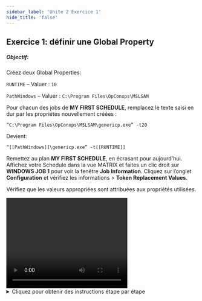 ```yaml
---
sidebar_label: 'Unite 2 Exercice 1'
hide_title: 'false'
---
```


## Exercice 1: définir une Global Property

##### Objectif:

Créez deux Global Properties:

```RUNTIME``` – Valuer : ```10```

```PathWindows``` – Valuer : ```C:\Program Files\OpConxps\MSLSAM```


Pour chacun des jobs de **MY FIRST SCHEDULE**, remplacez le texte saisi en dur par les propriétés nouvellement créées :

```“C:\Program Files\OpConxps\MSLSAM\genericp.exe” -t20```

Devient:

```“[[PathWindows]]\genericp.exe” -t[[RUNTIME]]```

Remettez au plan **MY FIRST SCHEDULE**, en écrasant pour aujourd'hui. Affichez votre Schedule dans la vue MATRIX et faites un clic droit sur **WINDOWS JOB 1** pour voir la fenêtre **Job Information**. Cliquez sur l’onglet **Configuration** et vérifiez les informations > **Token Replacement Values**.

Vérifiez que les valeurs appropriées sont attribuées aux propriétés utilisées.


<div>
<video width="320" height="240" controls>
  <source src="videobasic/U2E1.mp4" type="video/mp4"></source>
Your browser does not support the video tag.
</video>
</div>

<details>

<summary>Cliquez pour obtenir des instructions étape par étape</summary>

1. Sous la rubrique **Administration**, double-cliquez sur **Global Properties**.
2. Cliquez sur le bouton **Ajouter** dans la barre d'outils **Global Properties**.
3. Dans la zone de texte **Nom**, saisissez ```RUNTIME```.
4. Ajoutez cette **documentation** : Cette **Global Property** contient le nombre de secondes durant lesquelles le programme s’exécutera.
5. Dans la zone de texte **Valeur**, saisissez ```10```.
    * **Ne cochez pas la case Crypté**.
6. Cliquez sur le bouton **Sauvegarder** dans la barre d'outils **Global Properties**.
7. Cliquez sur le bouton **Ajouter** dans la barre d'outils.
8. Dans la zone de texte **Nom**, saisissez ```PathWindows```.
9. Ajoutez de la documentation à la **Global Property**.
10.	Dans la zone de texte **Valeur**, tapez:

```C:\Program Files\OpConxps\MSLSAM```

11. Cliquez sur le bouton **Sauvegarder** dans la barre d'outils **Global Properties**.
12. Fermez l'onglet **Global Properties**.
13. Sous **Administration**, cliquez sur **Job Master**.
14. Dans la liste déroulante Schedule, sélectionnez **My First Schedule**.
15. Dans la liste déroulante **Job**, sélectionnez **Windows Job 1**.
16. Mettez à jour votre ligne de commande pour utiliser les nouvelles propriétés à la place du texte hard-coded. Modifiez ce qui suit :

```“C:\Program Files\OpConxps\MSLSAM\genericp.exe” –t20```  

En:

```“[[PathWindows]]\genericp.exe” –t[[RUNTIME]]```

17. Cliquez sur le bouton **Sauvegarder**.
18. Répétez l'opération pour **Windows Job 2** à **Windows Job 5**.
19. Fermez l'onglet **Job Master**.
20. Ouvrez la vue **List** ou la vue **matrix**.
21. Accédez à la date actuelle.
22. Vérifiez que **My First Schedule** est terminée.
    * **Sinon, nous devons annuler tous les jobs pour fermer le schedule**.
23. Ouvrez l'écran **Mise au Plan (Build)**.
24. Sélectionnez **My First Schedule** dans la case **Schedule Selection**  
25. Cochez la case **Ecraser Schedules existants**.
26. Appuyez sur le bouton **Mise au plan**.
27. Sélectionnez **Released**.
28. Cliquez sur le bouton **OK**.
29. Fermez l'écran **Mise au Plan Schedules**.
30. Ouvrez la vue **Liste** ou la vue **Matrix**.
31. Accédez à la date du jour.
32. Développez (si dans la vue **Liste**) ou cliquez sur la date (si dans la vue **Matrix**) et sélectionnez **My First Schedule**.
33. Vérifiez que tous les jobs sont **Finished OK**.
34. Cliquez avec le bouton droit sur **Windows Job 1**.
35. Sélectionnez **Job Information**.
36. Cliquez sur l'onglet **Configuration**.
37. Cliquez sur la ligne **Token Replacement Values** dans la grille.
38. Vérifiez que la valeur correcte a été attribuée à chaque propriété globale dans la ligne Valeur.
39. Cliquez sur **OK** et fermez la vue **Liste/ Matrix**

</details>